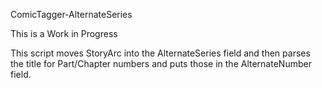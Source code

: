 ComicTagger-AlternateSeries

This is a Work in Progress

This script moves StoryArc into the AlternateSeries field and then parses the title for Part/Chapter numbers and puts those in the AlternateNumber field.
